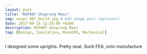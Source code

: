 ```yaml
---
layout: post
title: "RGP007 Unsprung Mass"
img: unspr_007_build.jpg # Add image post (optional)
date: 2017-09-15 12:55:00 +0300
description: RGP007 Unsprung Mass
tag: [Design, Simulation, RoseGPE, Mechanical]
---
```

I designed some uprights. Pretty neat. Such FEA, onto manufacture